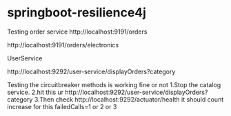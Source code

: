 # springboot-resilience4j

Testing order service 
http://localhost:9191/orders

http://localhost:9191/orders/electronics

UserService

http://localhost:9292/user-service/displayOrders?category

Testing the circuitbreaker methods is working fine or not 
1.Stop the catalog service.
2.hit this ur http://localhost:9292/user-service/displayOrders?category
3.Then check http://localhost:9292/actuator/health  it should count increase for this failedCalls=1 or 2 or 3